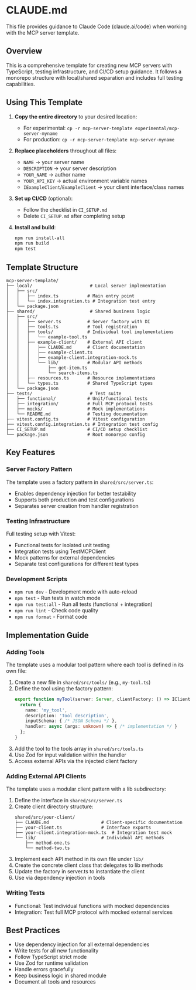 # CLAUDE.md

This file provides guidance to Claude Code (claude.ai/code) when working with the MCP server template.

## Overview

This is a comprehensive template for creating new MCP servers with TypeScript, testing infrastructure, and CI/CD setup guidance. It follows a monorepo structure with local/shared separation and includes full testing capabilities.

## Using This Template

1. **Copy the entire directory** to your desired location:

   - For experimental: `cp -r mcp-server-template experimental/mcp-server-myname`
   - For production: `cp -r mcp-server-template mcp-server-myname`

2. **Replace placeholders** throughout all files:

   - `NAME` → your server name
   - `DESCRIPTION` → your server description
   - `YOUR_NAME` → author name
   - `YOUR_API_KEY` → actual environment variable names
   - `IExampleClient`/`ExampleClient` → your client interface/class names

3. **Set up CI/CD** (optional):

   - Follow the checklist in `CI_SETUP.md`
   - Delete `CI_SETUP.md` after completing setup

4. **Install and build**:
   ```bash
   npm run install-all
   npm run build
   npm test
   ```

## Template Structure

```
mcp-server-template/
├── local/                      # Local server implementation
│   ├── src/
│   │   ├── index.ts           # Main entry point
│   │   └── index.integration.ts # Integration test entry
│   └── package.json
├── shared/                     # Shared business logic
│   ├── src/
│   │   ├── server.ts          # Server factory with DI
│   │   ├── tools.ts           # Tool registration
│   │   ├── tools/             # Individual tool implementations
│   │   │   └── example-tool.ts
│   │   ├── example-client/    # External API client
│   │   │   ├── CLAUDE.md      # Client documentation
│   │   │   ├── example-client.ts
│   │   │   ├── example-client.integration-mock.ts
│   │   │   └── lib/           # Modular API methods
│   │   │       ├── get-item.ts
│   │   │       └── search-items.ts
│   │   ├── resources.ts       # Resource implementations
│   │   └── types.ts           # Shared TypeScript types
│   └── package.json
├── tests/                      # Test suite
│   ├── functional/            # Unit/functional tests
│   ├── integration/           # Full MCP protocol tests
│   ├── mocks/                 # Mock implementations
│   └── README.md              # Testing documentation
├── vitest.config.ts           # Vitest configuration
├── vitest.config.integration.ts # Integration test config
├── CI_SETUP.md                # CI/CD setup checklist
└── package.json               # Root monorepo config
```

## Key Features

### Server Factory Pattern

The template uses a factory pattern in `shared/src/server.ts`:

- Enables dependency injection for better testability
- Supports both production and test configurations
- Separates server creation from handler registration

### Testing Infrastructure

Full testing setup with Vitest:

- Functional tests for isolated unit testing
- Integration tests using TestMCPClient
- Mock patterns for external dependencies
- Separate test configurations for different test types

### Development Scripts

- `npm run dev` - Development mode with auto-reload
- `npm test` - Run tests in watch mode
- `npm run test:all` - Run all tests (functional + integration)
- `npm run lint` - Check code quality
- `npm run format` - Format code

## Implementation Guide

### Adding Tools

The template uses a modular tool pattern where each tool is defined in its own file:

1. Create a new file in `shared/src/tools/` (e.g., `my-tool.ts`)
2. Define the tool using the factory pattern:
   ```typescript
   export function myTool(server: Server, clientFactory: () => IClient) {
     return {
       name: 'my_tool',
       description: 'Tool description',
       inputSchema: { /* JSON Schema */ },
       handler: async (args: unknown) => { /* implementation */ }
     };
   }
   ```
3. Add the tool to the tools array in `shared/src/tools.ts`
4. Use Zod for input validation within the handler
5. Access external APIs via the injected client factory

### Adding External API Clients

The template uses a modular client pattern with a lib subdirectory:

1. Define the interface in `shared/src/server.ts`
2. Create client directory structure:
   ```
   shared/src/your-client/
   ├── CLAUDE.md                    # Client-specific documentation
   ├── your-client.ts               # Interface exports
   ├── your-client.integration-mock.ts  # Integration test mock
   └── lib/                         # Individual API methods
       ├── method-one.ts
       └── method-two.ts
   ```
3. Implement each API method in its own file under `lib/`
4. Create the concrete client class that delegates to lib methods
5. Update the factory in server.ts to instantiate the client
6. Use via dependency injection in tools

### Writing Tests

- Functional: Test individual functions with mocked dependencies
- Integration: Test full MCP protocol with mocked external services

## Best Practices

- Use dependency injection for all external dependencies
- Write tests for all new functionality
- Follow TypeScript strict mode
- Use Zod for runtime validation
- Handle errors gracefully
- Keep business logic in shared module
- Document all tools and resources
